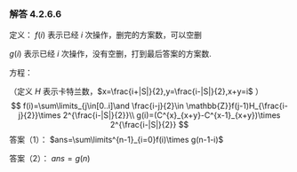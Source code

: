 ### 解答 4.2.6.6

定义： $f(i)$ 表示已经 $i$ 次操作，删完的方案数，可以空删

$g(i)$ 表示已经 $i$ 次操作，没有空删，打到最后答案的方案数.

方程：

（定义 $H$ 表示卡特兰数，$x=\frac{i+|S|}{2},y=\frac{i-|S|}{2},x+y=i$ ）
$$
f(i)=\sum\limits_{j\in[0..i]\and \frac{i-j}{2}\in \mathbb{Z}}f(j-1)H_{\frac{i-j}{2}}\times 2^{\frac{i-|S|}{2}}\\
g(i)=(C^{x}_{x+y}-C^{x-1}_{x+y})\times 2^{\frac{i-|S|}{2}}
$$
答案（1）： $ans=\sum\limits^{n-1}_{i=0}f(i)\times g(n-1-i)$

答案（2）： $ans=g(n)$